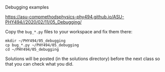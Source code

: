 Debugging examples

https://asu-compmethodsphysics-phy494.github.io/ASU-PHY494//2020/02/11/05_Debugging/

Copy the `bug_*.py` files to your workspace and fix them there:

    mkdir ~/PHY494/05_debugging
    cp bug_*.py ~/PHY494/05_debugging
    cd ~/PHY494/05_debugging

Solutions will be posted (in the solutions directory) before
the next class so that you can check what you did.

